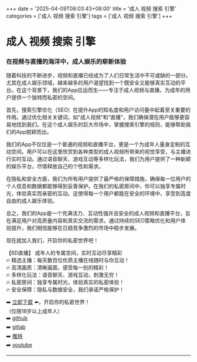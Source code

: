 +++
date = '2025-04-09T08:03:43+08:00'
title = '成人 视频 搜索 引擎'
categories = ['成人 视频 搜索 引擎']
tags = ['成人 视频 搜索 引擎']
+++

# 成人 视频 搜索 引擎

### 在视频与直播的海洋中，成人娱乐的崭新体验

随着科技的不断进步，视频和直播已经成为了人们日常生活中不可或缺的一部分。尤其在成人娱乐领域，越来越多的用户渴望找到一个既安全又能够真实互动的平台。在这个背景下，我们的App应运而生——专注于成人视频与直播，为成年的用户提供一个独特而私密的空间。

首先，搜索引擎优化（SEO）在提升App的知名度和用户访问量中起着至关重要的作用。通过优化相关关键词，如“成人视频”和“直播”，我们确保潜在用户能够更容易地找到我们。在这个成人娱乐的巨大市场中，掌握搜索引擎的规则，能够帮助我们的App脱颖而出。

我们的App不仅仅是一个普通的视频和直播平台，更是一个为成年人量身定制的互动空间。用户可以在这里欣赏到各种类型的成人视频所带来的视觉享受，与主播进行实时互动。通过语音聊天、游戏互动等多样化玩法，我们为用户提供了一种新颖的娱乐平台，尽情释放自己的个性和需求。

在隐私和安全方面，我们为所有用户提供了最严格的保障措施，确保每一位用户的个人信息和数据都能够得到妥善保护。在我们的私密房间中，你可以独享专属时光，体验真实而亲密的互动。这使得每一个用户都能在安全的环境中，享受到高度自由的成人娱乐体验。

总之，我们的App是一个充满活力、互动性强并且安全的成人视频和直播平台，旨在满足用户对高质量内容和真实交流的需求。通过持续的SEO策略优化和用户体验提升，我们相信能够在日趋竞争激烈的市场中稳步发展。

现在就加入我们，开启你的私密世界吧！

【6D直播】
成年人的专属空间，实时互动尽享精彩  
🔥 精选主播：每天数百位优质主播在线随时与你互动！  
🔥 高清画质：清晰画面，感受每一刻的精彩！  
🔥 多样化玩法：语音聊天、游戏互动，刺激无穷！  
🔥 私密房间：独享专属时光，体验真实的私密体验！  
🔥 安全保障：隐私与数据安全，我们承诺严格保护！  

➡️ [立即下载](https://down123.s3.ap-east-1.amazonaws.com/down/down.html?channelCode=blog) ⬅️，开启你的私密世界！  
（仅限18岁以上成年人）  
➡️ [github](https://aldult-live.github.io/)  
➡️ [gitlab](https://seo-09598d.gitlab.io/)  
➡️ [推特](https://x.com/wegame33)  
➡️ [youtube](https://www.youtube.com/@6Dlive)  

---
